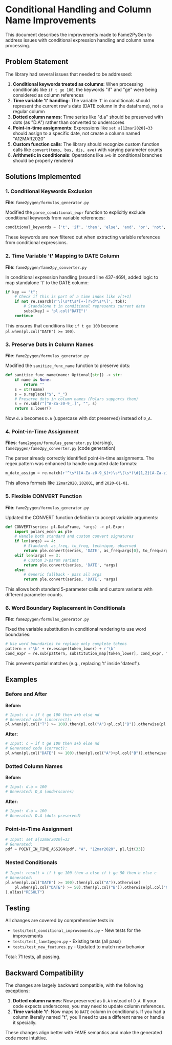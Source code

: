 # Conditional Handling and Column Name Improvements

This document describes the improvements made to Fame2PyGen to address issues with conditional expression handling and column name processing.

## Problem Statement

The library had several issues that needed to be addressed:

1. **Conditional keywords treated as columns**: When processing conditionals like `if t ge 100`, the keywords "if" and "ge" were being considered as column references
2. **Time variable 't' handling**: The variable 't' in conditionals should represent the current row's date (DATE column in the dataframe), not a regular column
3. **Dotted column names**: Time series like "d.a" should be preserved with dots (as "D.A") rather than converted to underscores
4. **Point-in-time assignments**: Expressions like `set a[12mar2020]=33` should assign to a specific date, not create a column named "A12MAR2020"
5. **Custom function calls**: The library should recognize custom function calls like `convert(temp, bus, dis, ave)` with varying parameter counts
6. **Arithmetic in conditionals**: Operations like `a+b` in conditional branches should be properly rendered

## Solutions Implemented

### 1. Conditional Keywords Exclusion

**File**: `fame2pygen/formulas_generator.py`

Modified the `parse_conditional_expr` function to explicitly exclude conditional keywords from variable references:

```python
conditional_keywords = {'t', 'if', 'then', 'else', 'and', 'or', 'not', 'ge', 'gt', 'le', 'lt', 'eq', 'ne', 'nd'}
```

These keywords are now filtered out when extracting variable references from conditional expressions.

### 2. Time Variable 't' Mapping to DATE Column

**File**: `fame2pygen/fame2py_converter.py`

In conditional expression handling (around line 437-469), added logic to map standalone 't' to the DATE column:

```python
if key == "t":
    # Check if this is part of a time index like v[t+1]
    if not re.search(r'\[\s*t\s*[+-]?\d*\s*\]', tok):
        # Standalone t in conditional represents current date
        subs[key] = 'pl.col("DATE")'
    continue
```

This ensures that conditions like `if t ge 100` become `pl.when(pl.col("DATE") >= 100)`.

### 3. Preserve Dots in Column Names

**File**: `fame2pygen/formulas_generator.py`

Modified the `sanitize_func_name` function to preserve dots:

```python
def sanitize_func_name(name: Optional[str]) -> str:
    if name is None:
        return ""
    s = str(name)
    s = s.replace("$", "_")
    # Preserve dots in column names (Polars supports them)
    s = re.sub(r"[^A-Za-z0-9_.]", "", s)
    return s.lower()
```

Now `d.a` becomes `D.A` (uppercase with dot preserved) instead of `D_A`.

### 4. Point-in-Time Assignment

**Files**: `fame2pygen/formulas_generator.py` (parsing), `fame2pygen/fame2py_converter.py` (code generation)

The parser already correctly identified point-in-time assignments. The regex pattern was enhanced to handle unquoted date formats:

```python
m_date_assign = re.match(r'^\s*([A-Za-z0-9_$]+)\s*\[\s*(\d{1,2}[A-Za-z]{3}\d{4}|\d{4}Q[1-4]|\d{4}-\d{2}-\d{2})\s*\]\s*=\s*(.+)\s*$', s, re.IGNORECASE)
```

This allows formats like `12mar2020`, `2020Q1`, and `2020-01-01`.

### 5. Flexible CONVERT Function

**File**: `fame2pygen/formulas_generator.py`

Updated the CONVERT function definition to accept variable arguments:

```python
def CONVERT(series: pl.DataFrame, *args) -> pl.Expr:
    import polars_econ as ple
    # Handle both standard and custom convert signatures
    if len(args) == 4:
        # Standard: as_freq, to_freq, technique, observed
        return ple.convert(series, 'DATE', as_freq=args[0], to_freq=args[1], technique=args[2], observed=args[3])
    elif len(args) == 3:
        # Custom 3-param variant
        return ple.convert(series, 'DATE', *args)
    else:
        # Generic fallback - pass all args
        return ple.convert(series, 'DATE', *args)
```

This allows both standard 5-parameter calls and custom variants with different parameter counts.

### 6. Word Boundary Replacement in Conditionals

**File**: `fame2pygen/formulas_generator.py`

Fixed the variable substitution in conditional rendering to use word boundaries:

```python
# Use word boundaries to replace only complete tokens
pattern = r'\b' + re.escape(token_lower) + r'\b'
cond_expr = re.sub(pattern, substitution_map[token_lower], cond_expr, flags=re.IGNORECASE)
```

This prevents partial matches (e.g., replacing 't' inside 'dateof').

## Examples

### Before and After

**Before:**
```python
# Input: c = if t ge 100 then a+b else nd
# Generated code (incorrect):
pl.when(pl.col("T") >= 100).then(pl.col("A")+pl.col("B")).otherwise(pl.lit(None)).alias("C")
```

**After:**
```python
# Input: c = if t ge 100 then a+b else nd
# Generated code (correct):
pl.when(pl.col("DATE") >= 100).then(pl.col("A")+pl.col("B")).otherwise(pl.lit(None)).alias("C")
```

### Dotted Column Names

**Before:**
```python
# Input: d.a = 100
# Generated: D_A (underscores)
```

**After:**
```python
# Input: d.a = 100
# Generated: D.A (dots preserved)
```

### Point-in-Time Assignment

```python
# Input: set a[12mar2020]=33
# Generated:
pdf = POINT_IN_TIME_ASSIGN(pdf, "A", "12mar2020", pl.lit(33))
```

### Nested Conditionals

```python
# Input: result = if t ge 100 then a else if t ge 50 then b else c
# Generated:
pl.when(pl.col("DATE") >= 100).then(pl.col("A")).otherwise(
    pl.when(pl.col("DATE") >= 50).then(pl.col("B")).otherwise(pl.col("C"))
).alias("RESULT")
```

## Testing

All changes are covered by comprehensive tests in:
- `tests/test_conditional_improvements.py` - New tests for the improvements
- `tests/test_fame2pygen.py` - Existing tests (all pass)
- `tests/test_new_features.py` - Updated to match new behavior

Total: 71 tests, all passing.

## Backward Compatibility

The changes are largely backward compatible, with the following exceptions:

1. **Dotted column names**: Now preserved as `D.A` instead of `D_A`. If your code expects underscores, you may need to update column references.
2. **Time variable 't'**: Now maps to `DATE` column in conditionals. If you had a column literally named "t", you'll need to use a different name or handle it specially.

These changes align better with FAME semantics and make the generated code more intuitive.
